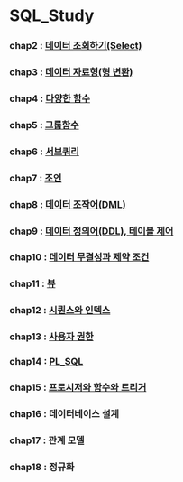 # SQL_Study
### chap2 : [데이터 조회하기(Select)](chapter/chap2.sql)
### chap3 : [데이터 자료형(형 변환)](chapter/chap3.sql)
### chap4 : [다양한 함수](chapter/chap4.sql)
### chap5 : [그룹함수](chapter/chap5.sql)
### chap6 : [서브쿼리](chapter/chap6.sql)
### chap7 : [조인](chapter/chap7.sql)
### chap8 : [데이터 조작어(DML)](chapter/chap8.sql)
### chap9 : [데이터 정의어(DDL), 테이블 제어](chapter/chap9.sql)
### chap10 : [데이터 무결성과 제약 조건](chapter/chap10.sql)
### chap11 : [뷰](chapter/chap11.sql)
### chap12 : [시퀀스와 인덱스](chapter/chap12.sql)
### chap13 : [사용자 권한](chapter/chap13.sql)
### chap14 : [PL_SQL](chapter/chap14.sql)
### chap15 : [프로시저와 함수와 트리거](chapter/chap15.sql)
### chap16 : 데이터베이스 설계
### chap17 : 관계 모델
### chap18 : 정규화
